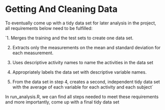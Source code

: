 # Getting And Cleaning Data

To eventually come up with a tidy data set for later analysis in the project, all requirements below need to be fulfilled:

`1.	Merges the training and the test sets to create one data set.

2.	Extracts only the measurements on the mean and standard deviation for each measurement.

3.	Uses descriptive activity names to name the activities in the data set

4.	Appropriately labels the data set with descriptive variable names.

5.	From the data set in step 4, creates a second, independent tidy data set with the average of each variable for each activity and each subject`

In run_analysis.R, we can find all steps needed to meet these requirements and more importantly, come up with a final tidy data set
